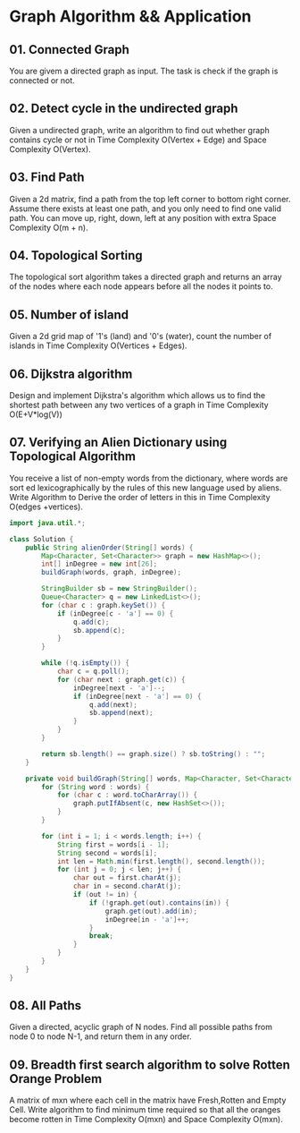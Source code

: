 # Graph Algorithm && Application
## 01. Connected Graph
You are givem a directed graph as input. The task is check if the graph is connected or not.
## 02. Detect cycle in the undirected graph
Given a undirected graph, write an algorithm to find out whether graph contains cycle or not in Time Complexity O(Vertex + Edge) and Space Complexity O(Vertex).
## 03. Find Path 
Given a 2d matrix, find a path from the top left corner to bottom right corner. Assume there exists at least one path, and you only need to find one valid path. You can move up, right, down, left at any position with extra Space Complexity O(m + n).
## 04. Topological Sorting
The topological sort algorithm takes a directed graph and returns an array of the nodes where each node appears before all the nodes it points to.
## 05. Number of island
Given a 2d grid map of '1's (land) and '0's (water), count the number of islands in Time Complexity O(Vertices + Edges).
## 06. Dijkstra algorithm
Design and implement Dijkstra's algorithm which allows us to find the shortest path between any two vertices of a graph in Time Complexity O(E+V*log(V))
## 07. Verifying an Alien Dictionary using Topological Algorithm
You receive a list of non-empty words from the dictionary, where words are sort
ed lexicographically by the rules of this new language used by aliens. Write Algorithm to Derive the order of letters in this in Time Complexity O(edges +vertices).
```java
import java.util.*;

class Solution {
    public String alienOrder(String[] words) {
        Map<Character, Set<Character>> graph = new HashMap<>();
        int[] inDegree = new int[26];
        buildGraph(words, graph, inDegree);

        StringBuilder sb = new StringBuilder();
        Queue<Character> q = new LinkedList<>();
        for (char c : graph.keySet()) {
            if (inDegree[c - 'a'] == 0) {
                q.add(c);
                sb.append(c);
            }
        }

        while (!q.isEmpty()) {
            char c = q.poll();
            for (char next : graph.get(c)) {
                inDegree[next - 'a']--;
                if (inDegree[next - 'a'] == 0) {
                    q.add(next);
                    sb.append(next);
                }
            }
        }

        return sb.length() == graph.size() ? sb.toString() : "";
    }

    private void buildGraph(String[] words, Map<Character, Set<Character>> graph, int[] inDegree) {
        for (String word : words) {
            for (char c : word.toCharArray()) {
                graph.putIfAbsent(c, new HashSet<>());
            }
        }

        for (int i = 1; i < words.length; i++) {
            String first = words[i - 1];
            String second = words[i];
            int len = Math.min(first.length(), second.length());
            for (int j = 0; j < len; j++) {
                char out = first.charAt(j);
                char in = second.charAt(j);
                if (out != in) {
                    if (!graph.get(out).contains(in)) {
                        graph.get(out).add(in);
                        inDegree[in - 'a']++;
                    }
                    break;
                }
            }
        }
    }
}
```
## 08. All Paths
 Given a directed, acyclic graph of N nodes.  Find all possible paths from node 0 to node N-1, and return them in any order.
## 09. Breadth first search algorithm to solve Rotten Orange Problem
A matrix of mxn where each cell in the matrix have Fresh,Rotten and Empty Cell. Write algorithm to find minimum time required so that all the oranges become rotten in Time Complexity O(mxn) and Space Complexity O(mxn).